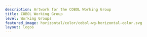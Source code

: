 ```yaml
---
description: Artwork for the COBOL Working Group
title: COBOL Working Group
level: Working Groups
featured_image: horizontal/color/cobol-wg-horizontal-color.svg
layout: logos
---
```

